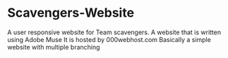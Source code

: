 # Scavengers-Website
A user responsive website for Team scavengers.
A website that is written using Adobe Muse
It is hosted by 000webhost.com
Basically a simple website with multiple branching
